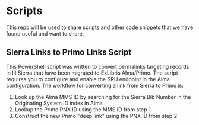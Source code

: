 # Scripts
This repo will be used to share scripts and other code snippets that we have found useful and want to share.

## Sierra Links to Primo Links Script
This PowerShell script was written to convert permalinks targeting records in III Sierra that have been migrated to ExLibris Alma/Primo.  The script requires you to configure and enable the SRU endpoint in the Alma configuration.  The workflow for converting a link from Sierra to Primo is: 
1. Look up the Alma MMS ID by searching for the Sierra Bib Number in the Originating System ID index in Alma
2. Lookup the Primo PNX ID using the MMS ID from step 1
3. Construct the new Primo "deep link" using the PNX ID from step 2
